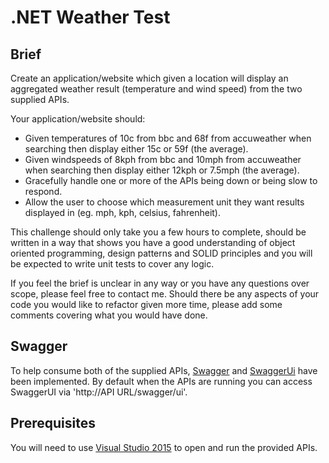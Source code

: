 # .NET Weather Test
## Brief
Create an application/website which given a location will display an aggregated weather result (temperature and wind speed) from the two supplied APIs. 

Your application/website should:
 - Given temperatures of 10c from bbc and 68f from accuweather when searching then display either 15c or 59f (the average).
 - Given windspeeds of 8kph from bbc and 10mph from accuweather when searching then display either 12kph or 7.5mph (the average).
 - Gracefully handle one or more of the APIs being down or being slow to respond.
 - Allow the user to choose which measurement unit they want results displayed in (eg. mph, kph, celsius, fahrenheit).

This challenge should only take you a few hours to complete, 
should be written in a way that shows you have a good understanding of object oriented programming, design patterns and SOLID principles and you will be expected to write unit tests to cover any logic.

If you feel the brief is unclear in any way or you have any questions over scope, please feel free to contact me. 
Should there be any aspects of your code you would like to refactor given more time, 
please add some comments covering what you would have done.

## Swagger
To help consume both of the supplied APIs, [Swagger](http://swagger.io/) and [SwaggerUi](http://swagger.io/swagger-ui/) have been implemented. By default when the APIs are running you can access SwaggerUI via 'http://API URL/swagger/ui'.

## Prerequisites
You will need to use [Visual Studio 2015](https://www.visualstudio.com/en-us/visual-studio-homepage-vs.aspx) to open and run the provided APIs.

